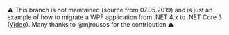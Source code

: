 :warning: This branch is not maintained (source from 07.05.2019) and is just an example of how to migrate a WPF application from .NET 4.x to .NET Core 3 ([Video](https://www.youtube.com/watch?v=zbsf7e9xm3Y)). Many thanks to @mjrousos for the contribution :warning:
